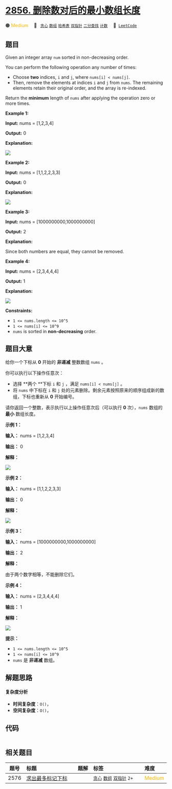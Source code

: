# [2856. 删除数对后的最小数组长度](https://leetcode.com/problems/minimum-array-length-after-pair-removals)

🟠 <font color=#ffb800>Medium</font>&emsp; 🔖&ensp; [`贪心`](/leetcode-js/outline/tag/greedy.md) [`数组`](/leetcode-js/outline/tag/array.md) [`哈希表`](/leetcode-js/outline/tag/hash-table.md) [`双指针`](/leetcode-js/outline/tag/two-pointers.md) [`二分查找`](/leetcode-js/outline/tag/binary-search.md) [`计数`](/leetcode-js/outline/tag/counting.md)&emsp; 🔗&ensp;[`LeetCode`](https://leetcode.com/problems/minimum-array-length-after-pair-removals)

## 题目

Given an integer array `num` sorted in non-decreasing order.

You can perform the following operation any number of times:

  * Choose **two** indices, `i` and `j`, where `nums[i] < nums[j]`.
  * Then, remove the elements at indices `i` and `j` from `nums`. The remaining elements retain their original order, and the array is re-indexed.

Return the **minimum** length of `nums` after applying the operation zero or
more times.



**Example 1:**

**Input:** nums = [1,2,3,4]

**Output:** 0

**Explanation:**

![](https://assets.leetcode.com/uploads/2024/05/18/tcase1.gif)

**Example 2:**

**Input:** nums = [1,1,2,2,3,3]

**Output:** 0

**Explanation:**

![](https://assets.leetcode.com/uploads/2024/05/19/tcase2.gif)

**Example 3:**

**Input:** nums = [1000000000,1000000000]

**Output:** 2

**Explanation:**

Since both numbers are equal, they cannot be removed.

**Example 4:**

**Input:** nums = [2,3,4,4,4]

**Output:** 1

**Explanation:**

![](https://assets.leetcode.com/uploads/2024/05/19/tcase3.gif)



**Constraints:**

  * `1 <= nums.length <= 10^5`
  * `1 <= nums[i] <= 10^9`
  * `nums` is sorted in **non-decreasing** order.


## 题目大意

给你一个下标从 **0** 开始的 **非递减** 整数数组 `nums` 。

你可以执行以下操作任意次：

  * 选择 **两个  **下标 `i` 和 `j` ，满足 `nums[i] < nums[j]` 。
  * 将 `nums` 中下标在 `i` 和 `j` 处的元素删除。剩余元素按照原来的顺序组成新的数组，下标也重新从 **0**  开始编号。

请你返回一个整数，表示执行以上操作任意次后（可以执行 **0** 次），`nums` 数组的 **最小**  数组长度。



**示例 1：**

**输入：** nums = [1,2,3,4]

**输出：** 0

**解释：**

![](https://pic.leetcode.cn/1716779983-AHhkVn-tcase1.gif)

**示例 2：**

**输入：** nums = [1,1,2,2,3,3]

**输出：** 0

**解释：**

![](https://pic.leetcode.cn/1716779979-GyQhVf-tcase2.gif)

**示例 3：**

**输入：** nums = [1000000000,1000000000]

**输出：** 2

**解释：**

由于两个数字相等，不能删除它们。

**示例 4：**

**输入：** nums = [2,3,4,4,4]

**输出：** 1

**解释：**

![](https://pic.leetcode.cn/1716779940-qRRlHk-tcase3.gif)



**提示：**

  * `1 <= nums.length <= 10^5`
  * `1 <= nums[i] <= 10^9`
  * `nums` 是 **非递减**  数组。


## 解题思路

#### 复杂度分析

- **时间复杂度**：`O()`，
- **空间复杂度**：`O()`，

## 代码

```javascript

```

## 相关题目

<!-- prettier-ignore -->
| 题号 | 标题 | 题解 | 标签 | 难度 |
| :------: | :------ | :------: | :------ | :------ |
| 2576 | [求出最多标记下标](https://leetcode.com/problems/find-the-maximum-number-of-marked-indices) |  |  [`贪心`](/leetcode-js/outline/tag/greedy.md) [`数组`](/leetcode-js/outline/tag/array.md) [`双指针`](/leetcode-js/outline/tag/two-pointers.md) `2+` | <font color=#ffb800>Medium</font> |

<style>
.blue {
    background-color: #096dd9;
    padding: 0.25rem 0.5rem;
    margin: 0;
    font-size: 0.85em;
    border-radius: 3px;
    color: white;
    font-weight: 500;
}
table th:first-of-type { width: 10%; }
table th:nth-of-type(2) { width: 35%; }
table th:nth-of-type(3) { width: 10%; }
table th:nth-of-type(4) { width: 35%; }
table th:nth-of-type(5) { width: 10%; }
</style>
